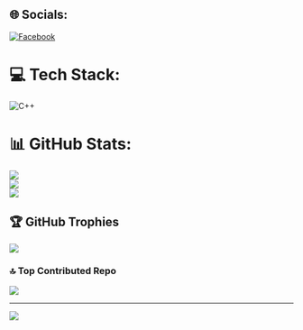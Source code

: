 
## 🌐 Socials:
[![Facebook](https://img.shields.io/badge/Facebook-%231877F2.svg?logo=Facebook&logoColor=white)](https://facebook.com/https://www.facebook.com/bao.duonggia.773/) 

# 💻 Tech Stack:
![C++](https://img.shields.io/badge/c++-%2300599C.svg?style=for-the-badge&logo=c%2B%2B&logoColor=white)
# 📊 GitHub Stats:
![](https://github-readme-stats.vercel.app/api?username=BaoDuong254&theme=dark&hide_border=false&include_all_commits=false&count_private=false)<br/>
![](https://github-readme-streak-stats.herokuapp.com/?user=BaoDuong254&theme=dark&hide_border=false)<br/>
![](https://github-readme-stats.vercel.app/api/top-langs/?username=BaoDuong254&theme=dark&hide_border=false&include_all_commits=false&count_private=false&layout=compact)

## 🏆 GitHub Trophies
![](https://github-profile-trophy.vercel.app/?username=BaoDuong254&theme=radical&no-frame=false&no-bg=true&margin-w=4)

### 🔝 Top Contributed Repo
![](https://github-contributor-stats.vercel.app/api?username=BaoDuong254&limit=5&theme=dark&combine_all_yearly_contributions=true)

---
[![](https://visitcount.itsvg.in/api?id=BaoDuong254&icon=0&color=0)](https://visitcount.itsvg.in)

<!-- Proudly created with GPRM ( https://gprm.itsvg.in ) -->
